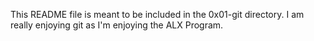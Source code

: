 This README file is meant to be included in the 0x01-git directory.
I am really enjoying git as I'm enjoying the ALX Program.
